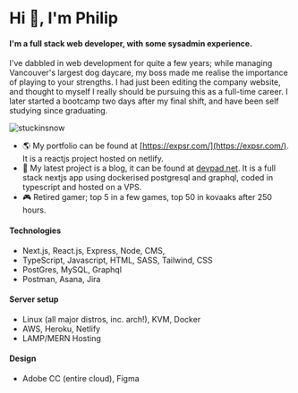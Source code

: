 # Hi 👋, I'm Philip 
#### I'm a full stack web developer, with some sysadmin experience. 
I've dabbled in web development for quite a few years; while managing Vancouver's largest dog daycare, my boss made me realise the importance of playing to your strengths. I had just been editing the company website, and thought to myself I really should be pursuing this as a full-time career. I later started a bootcamp two days after my final shift, and have been self studying since graduating.

<p align="left"> <img src="https://komarev.com/ghpvc/?username=stuckinsnow&label=Profile%20views&color=0e75b6&style=flat" alt="stuckinsnow" /> </p>

- 🌎 My portfolio can be found at [https://expsr.com/](https://expsr.com/). It is a reactjs project hosted on netlify. 
- 🔭 My latest project is a blog, it can be found at [devpad.net](https://devpad.net). It is a full stack nextjs app using dockerised postgresql and graphql, coded in typescript and hosted on a VPS.
- 🎮 Retired gamer; top 5 in a few games, top 50 in kovaaks after 250 hours.

#### Technologies 

* Next.js, React.js, Express, Node, CMS, 
* TypeScript, Javascript, HTML, SASS, Tailwind, CSS
* PostGres, MySQL, Graphql
* Postman, Asana, Jira
  
#### Server setup

* Linux (all major distros, inc. arch!), KVM, Docker
* AWS, Heroku, Netlify
* LAMP/MERN Hosting

#### Design 

* Adobe CC (entire cloud), Figma
